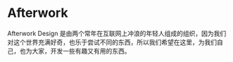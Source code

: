 # Afterwork

Afterwork Design 是由两个常年在互联网上冲浪的年轻人组成的组织，因为我们对这个世界充满好奇，也乐于尝试不同的东西，所以我们希望在这里，为我们自己，也为大家，开发一些有趣又有用的东西。
